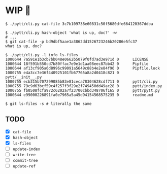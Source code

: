 # WIP 🚧

```shell
$ ./pytt/cli.py cat-file 3c7b109738e60831c50f5680dfe664120367ddba
```

```shell
$ ./pytt/cli.py hash-object 'what is up, doc?' -w
# ...
$ git cat-file -p bd9dbf5aae1a3862dd1526723246b20206e5fc37
what is up, doc?
```

```shell
$ ./pytt/cli.py -l info ls-files
1000644 7a591e1b3cb7bb048e0662b5079f0fd7ad3e971d 0      LICENSE
1000644 18f591b550cd7b80ffac7e9e1d1aa08eec87bb42 0      Pipfile
1000644 af13cf905a6d8996c99091a5649c88b4e2e84f96 0      Pipfile.lock
1000755 e4a3cc7e36f440925101fb67765a8a2d0418c821 0      pytt/__init__.py
1000755 ecb315b707299085b83e81ceca78304628cdf711 0      pytt/cli.py
1000755 79c9d63bcf59c4f257f3f29e2f749450dd49ac28 0      pytt/index.py
1000755 fb0508fcfa972c6202a7f23700cbbd348706f165 0      pytt/pytt.py
1000644 e99000226891fa0e7965a5a45d94154568575235 0      readme.md

$ git ls-files -s # literally the same
```


## TODO
- [x] `cat-file`
- [x] `hash-object`
- [x] `ls-files`
- [ ] `update-index`
- [ ] `write-tree`
- [ ] `commit-tree`
- [ ] `update-ref`
